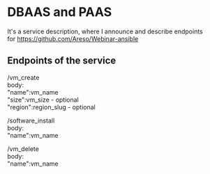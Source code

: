# DBAAS and PAAS
It's a service description, where I announce and describe endpoints  
for https://github.com/Areso/Webinar-ansible  
  
## Endpoints of the service
/vm_create  
body:  
  "name":vm_name  
  "size":vm_size - optional  
  "region":region_slug - optional  
  
/software_install  
body:  
  "name":vm_name  
  
/vm_delete  
body:  
  "name":vm_name

